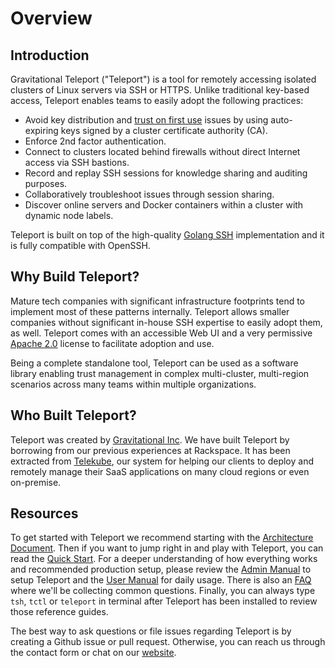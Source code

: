 # Overview

## Introduction

Gravitational Teleport ("Teleport") is a tool for remotely accessing isolated clusters of
Linux servers via SSH or HTTPS. Unlike traditional key-based access, Teleport
enables teams to easily adopt the following practices:

- Avoid key distribution and [trust on first use](https://en.wikipedia.org/wiki/Trust_on_first_use) issues by using auto-expiring keys signed by a cluster certificate authority (CA).
- Enforce 2nd factor authentication.
- Connect to clusters located behind firewalls without direct Internet access via SSH bastions.
- Record and replay SSH sessions for knowledge sharing and auditing purposes.
- Collaboratively troubleshoot issues through session sharing.
- Discover online servers and Docker containers within a cluster with dynamic node labels.

Teleport is built on top of the high-quality [Golang SSH](https://godoc.org/golang.org/x/crypto/ssh)
implementation and it is fully compatible with OpenSSH.

## Why Build Teleport?

Mature tech companies with significant infrastructure footprints tend to implement most
of these patterns internally. Teleport allows smaller companies without
significant in-house SSH expertise to easily adopt them, as well. Teleport comes with an
accessible Web UI and a very permissive [Apache 2.0](https://github.com/gravitational/teleport/blob/master/LICENSE)
license to facilitate adoption and use.

Being a complete standalone tool, Teleport can be used as a software library enabling
trust management in complex multi-cluster, multi-region scenarios across many teams
within multiple organizations.

## Who Built Teleport?

Teleport was created by [Gravitational Inc](https://gravitational.com). We have built Teleport
by borrowing from our previous experiences at Rackspace. It has been extracted from [Telekube](https://gravitational.com/telekube/), our system for helping our clients to deploy
and remotely manage their SaaS applications on many cloud regions or even on-premise.

## Resources
To get started with Teleport we recommend starting with the [Architecture Document](pages/architecture.md). Then if you want to jump right in and play with Teleport, you can read the [Quick Start](pages/quickstart.md). For a deeper understanding of how everything works and recommended production setup, please review the [Admin Manual](pages/admin-guide.md) to setup Teleport and the [User Manual](pages/user-manual.md) for daily usage. There is also an [FAQ](pages/faq.md) where we'll be collecting common questions. Finally, you can always type `tsh`, `tctl` or `teleport` in terminal after Teleport has been installed to review those reference guides.

The best way to ask questions or file issues regarding Teleport is by creating a Github issue or pull request. Otherwise, you can reach us through the contact form or chat on our [website](https://gravitational.com/).

